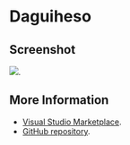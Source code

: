 # Daguiheso



## Screenshot
![](https://raw.githubusercontent.com/gerane/VSCodeThemes/master/gerane.Theme-Daguiheso/screenshot.png).


## More Information
* [Visual Studio Marketplace](https://marketplace.visualstudio.com/items/gerane.Theme-Daguiheso).
* [GitHub repository](https://github.com/gerane/VSCodeThemes).
